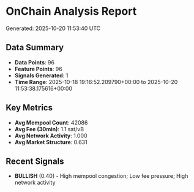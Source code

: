 # OnChain Analysis Report
Generated: 2025-10-20 11:53:40 UTC

## Data Summary
- **Data Points**: 96
- **Feature Points**: 96
- **Signals Generated**: 1
- **Time Range**: 2025-10-18 19:16:52.209790+00:00 to 2025-10-20 11:53:38.175616+00:00

## Key Metrics
- **Avg Mempool Count**: 42086
- **Avg Fee (30min)**: 1.1 sat/vB
- **Avg Network Activity**: 1.000
- **Avg Market Structure**: 0.631

## Recent Signals
- **BULLISH** (0.40) - High mempool congestion; Low fee pressure; High network activity
